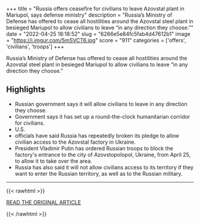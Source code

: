 +++
title = "Russia offers ceasefire for civilians to leave Azovstal plant in Mariupol, says defense ministry"
description = "Russia’s Ministry of Defense has offered to cease all hostilities around the Azovstal steel plant in besieged Mariupol to allow civilians to leave “in any direction they choose.”"
date = "2022-04-25 18:18:52"
slug = "6266e5e84fc5fab4d47612b1"
image = "https://i.imgur.com/5mSVCT6.jpg"
score = "911"
categories = ['offers', 'civilians', 'troops']
+++

Russia’s Ministry of Defense has offered to cease all hostilities around the Azovstal steel plant in besieged Mariupol to allow civilians to leave “in any direction they choose.”

## Highlights

- Russian government says it will allow civilians to leave in any direction they choose.
- Government says it has set up a round-the-clock humanitarian corridor for civilians.
- U.S.
- officials have said Russia has repeatedly broken its pledge to allow civilian access to the Azovstal factory in Ukraine.
- President Vladimir Putin has ordered Russian troops to block the factory's entrance to the city of Azovstopolopol, Ukraine, from April 25, to allow it to take over the area.
- Russia has also said it will not allow civilians access to its territory if they want to enter the Russian territory, as well as to the Russian military.

---

{{< rawhtml >}}
  <p class="article-category">
    <a target="_blank" href="https://edition.cnn.com/europe/live-news/russia-ukraine-war-news-04-25-22/h_82de3e33e7f5cab32e87554be1d34ffd">READ THE ORIGINAL ARTICLE</a>
  </p>
{{< /rawhtml >}}

